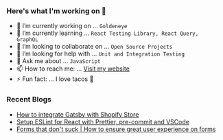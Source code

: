 ### Here's what I'm working on 👋

- 🔭 I’m currently working on ... `Goldeneye`
- 🌱 I’m currently learning ... `React Testing Library, React Query, GraphQL`
- 👯 I’m looking to collaborate on ... `Open Source Projects`
- 🤔 I’m looking for help with ... `Unit and Integration Testing`
- 💬 Ask me about ... `JavaScript`
- 📫 How to reach me: ... [Visit my website](https://nirnejak.com)
- ⚡ Fun fact: ... I love tacos 🌮

### Recent Blogs

- [How to integrate Gatsby with Shopify Store](https://www.inkoop.io/blog/how-to-integrate-gatsby-with-shopify-store/)
- [Setup ESLint for React with Prettier, pre-commit and VSCode](https://www.inkoop.io/blog/setup-eslint-for-react-with-prettier-pre-commit-and-vscode/)
- [Forms that don't suck | How to ensure great user experience on forms](https://www.inkoop.io/blog/how-to-ensure-great-user-experience-on-forms/)
